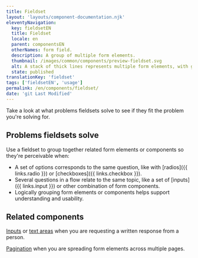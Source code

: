 ```yaml
---
title: Fieldset
layout: 'layouts/component-documentation.njk'
eleventyNavigation:
  key: fieldsetEN
  title: Fieldset
  locale: en
  parent: componentsEN
  otherNames: form field.
  description: A group of multiple form elements.
  thumbnail: /images/common/components/preview-fieldset.svg
  alt: A stack of thick lines represents multiple form elements, with grey lines for labels and white boxes for form fields.
  state: published
translationKey: 'fieldset'
tags: ['fieldsetEN', 'usage']
permalink: /en/components/fieldset/
date: 'git Last Modified'
---
```


Take a look at what problems fieldsets solve to see if they fit the problem you're solving for.

## Problems fieldsets solve

Use a fieldset to group together related form elements or components so they're perceivable when:

- A set of options corresponds to the same question, like with [radios]({{ links.radio }}) or [checkboxes]({{ links.checkbox }}).
- Several questions in a flow relate to the same topic, like a set of [inputs]({{ links.input }}) or other combination of form components.
- Logically grouping form elements or components helps support understanding and usability.

<article class="bg-full-width bg-primary text-light pt-600 pb-300 my-600">
  <h2 class="mt-0 mb-300">Related components</h2>

<a href="{{ links.input }}" class="link-light">Inputs</a> or <a href="{{ links.textarea }}" class="link-light">text areas</a> when you are requesting a written response from a person.

<a href="{{ links.pagination }}" class="link-light">Pagination</a> when you are spreading form elements across multiple pages.

</article>

